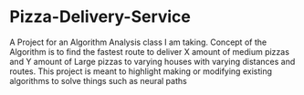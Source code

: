 # Pizza-Delivery-Service
 A Project for an Algorithm Analysis class I am taking. Concept of the Algorithm is to find the fastest route to deliver X amount of medium pizzas and Y amount of Large pizzas to varying houses with varying distances and routes. This project is meant to highlight making or modifying existing algorithms to solve things such as neural paths
